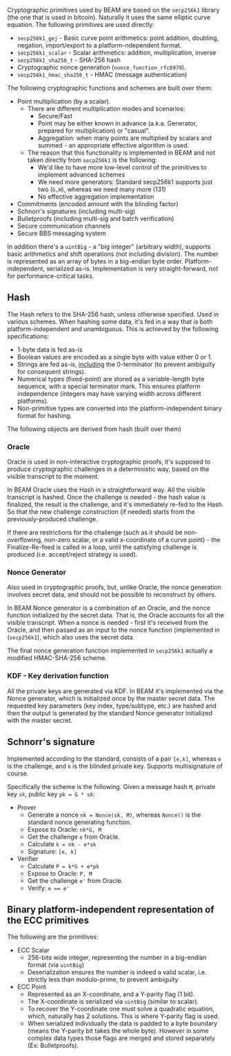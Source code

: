 Cryptographic primitives used by BEAM are based on the `secp256k1` library (the one that is used in bitcoin). Naturally it uses the same elliptic curve equation. The following primitives are used directly:

* `secp256k1_gej` - Basic curve point arithmetics: point addition, doubling, negation, import/export to a platform-ndependent format.
* `secp256k1_scalar` - Scalar arithmetics: addition, multiplication, inverse
* `secp256k1_sha256_t` - SHA-256 hash
* Cryptographic nonce generation (`nonce_function_rfc6979`).
* `secp256k1_hmac_sha256_t` - HMAC (message authentication)

The following cryptographic functions and schemes are built over them:

* Point multiplication (by a scalar).
  * There are different multiplication modes and scenarios:
    * Secure/Fast
    * Point may be either known in advance (a.k.a. Generator, prepared for multiplication) or "casual".
    * Aggregation: when many points are multiplied by scalars and summed - an appropriate effective algorithm is used.
  * The reason that this functionality is implemented in BEAM and not taken directly from `secp256k1` is the following:
    * We'd like to have more low-level control of the primitives to implement advanced schemes
    * We need more generators: Standard secp256k1 supports just two (`G,H`), whereas we need many more (131)
    * No effective aggregation implementation
 * Commitments (encoded amount with the blinding factor)
 * Schnorr's signatures (including multi-sig)
 * Bulletproofs (including multi-sig and batch verification)
 * Secure communication channels
 * Secure BBS messaging system

In addition there's a `uintBig` - a "big integer" (arbitrary width), supports basic arithmetics and shift operations (not including division). The number is represented as an array of bytes in a big-endian byte order. Platform-independent, serialized as-is.
Implementation is very straight-forward, not for performance-critical tasks.

## Hash

The Hash refers to the SHA-256 hash, unless otherwise specified. Used in various schemes. When hashing some data, it's fed in a way that is both platform-independent and unambiguous. This is achieved by the following specifications:

* 1-byte data is fed as-is
* Boolean values are encoded as a single byte with value either 0 or 1.
* Strings are fed as-is, <u>including</u> the 0-terminator (to prevent ambiguity for consequent strings).
* Numerical types (fixed-point) are stored as a variable-length byte sequence, with a special terminator mark. This ensures platform independence (integers may have varying width across different platforms).
* Non-primitive types are converted into the platform-independent binary format for hashing.

The following objects are derived from hash (built over them)

### Oracle

Oracle is used in non-interactive cryptographic proofs, it's supposed to produce cryptographic challenges in a deterministic way, based on the visible transcript to the moment.

In BEAM Oracle uses the Hash in a straightforward way. All the visible transcript is hashed. Once the challenge is needed - the hash value is finalized, the result is the challenge, and it's immediately re-fed to the Hash. So that the new challenge construction (if needed) starts from the previously-produced challenge.

If there are restrictions for the challenge (such as it should be non-overflowing, non-zero scalar, or a valid x-coordinate of a curve point) - the Finalize-Re-feed is called in a loop, until the satisfying challenge is produced (i.e. accept/reject strategy is used).

### Nonce Generator

Also used in cryptographic proofs, but, unlike Oracle, the nonce generation involves secret data, and should not be possible to reconstruct by others.

In BEAM Nonce generator is a combination of an Oracle, and the nonce function initialized by the secret data. That is, the Oracle accounts for all the visible transcript. When a nonce is needed - first it's received from the Oracle, and then passed as an input to the nonce function (implemented in (`secp256k1`), which also uses the secret data.

The final nonce generation function implemented in `secp256k1` actually a modified HMAC-SHA-256 scheme.

### KDF - Key derivation function

All the private keys are generated via KDF. In BEAM it's implemented via the Nonce generator, which is initialized once by the master secret data. The requested key parameters (key index, type/subtype, etc.) are hashed and then the output is generated by the standard Nonce generator initialized with the master secret.

## Schnorr's signature

Implemented according to the standard, consists of a pair `[e,k]`, whereas `e` is the challenge, and `k` is the blinded private key. Supports multisignature of course.

Specifically the scheme is the following. Given a message hash `M`, private key `sk`, public key `pk = G * sk`:

* Prover
  * Generate a nonce `nk = Nonce(sk, M)`, whereas `Nonce()` is the standard nonce generating function.
  * Expose to Oracle: `nk*G, M`
  * Get the challenge `e` from Oracle.
  * Calculate `k = nk - e*sk`
  * Signature: `[e, k]`
* Verifier
  * Calculate `P = k*G + e*pk`
  * Expose to Oracle: `P, M`
  * Get the challenge `e'` from Oracle.
  * Verify: `e == e'`


## Binary platform-independent representation of the ECC primitives

The following are the primitives:

* ECC Scalar
  * 256-bits wide integer, representing the number in a big-endian format (via `uintBig`)
  * Deserialization ensures the number is indeed a valid scalar, i.e. strictly less than modulo-prime, to prevent ambiguity
* ECC Point
  * Represented as an X-coordinate, and a Y-parity flag (1 bit).
  * The X-coordinate is serialized via `uintBig` (similar to scalar).
  * To recover the Y-coordinate one must solve a quadratic equation, which, naturally has 2 solutions. This is where Y-parity flag is used.
  * When serialized individually the data is padded to a byte boundary (means the Y-parity bit takes the whole byte). However in some complex data types those flags are merged and stored separately (Ex: Bulletproofs).
